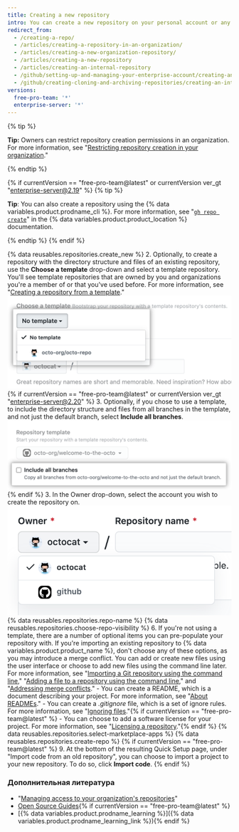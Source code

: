 ```yaml
---
title: Creating a new repository
intro: You can create a new repository on your personal account or any organization where you have sufficient permissions.
redirect_from:
  - /creating-a-repo/
  - /articles/creating-a-repository-in-an-organization/
  - /articles/creating-a-new-organization-repository/
  - /articles/creating-a-new-repository
  - /articles/creating-an-internal-repository
  - /github/setting-up-and-managing-your-enterprise-account/creating-an-internal-repository
  - /github/creating-cloning-and-archiving-repositories/creating-an-internal-repository
versions:
  free-pro-team: '*'
  enterprise-server: '*'
---
```


{% tip %}

**Tip:** Owners can restrict repository creation permissions in an organization. For more information, see "[Restricting repository creation in your organization](/articles/restricting-repository-creation-in-your-organization)."

{% endtip %}

{% if currentVersion == "free-pro-team@latest" or currentVersion ver_gt "enterprise-server@2.19" %}
{% tip %}

**Tip**: You can also create a repository using the {% data variables.product.prodname_cli %}. For more information, see "[`gh repo create`](https://cli.github.com/manual/gh_repo_create)" in the {% data variables.product.product_location %} documentation.

{% endtip %}
{% endif %}

{% data reusables.repositories.create_new %}
2. Optionally, to create a repository with the directory structure and files of an existing repository, use the **Choose a template** drop-down and select a template repository. You'll see template repositories that are owned by you and organizations you're a member of or that you've used before. For more information, see "[Creating a repository from a template](/articles/creating-a-repository-from-a-template)." ![Template drop-down menu](/assets/images/help/repository/template-drop-down.png){% if currentVersion == "free-pro-team@latest" or currentVersion ver_gt "enterprise-server@2.20" %}
3. Optionally, if you chose to use a template, to include the directory structure and files from all branches in the template, and not just the default branch, select **Include all branches**. ![Include all branches checkbox](/assets/images/help/repository/include-all-branches.png){% endif %}
3. In the Owner drop-down, select the account you wish to create the repository on. ![Owner drop-down menu](/assets/images/help/repository/create-repository-owner.png)
{% data reusables.repositories.repo-name %}
{% data reusables.repositories.choose-repo-visibility %}
6. If you're not using a template, there are a number of optional items you can pre-populate your repository with. If you're importing an existing repository to {% data variables.product.product_name %}, don't choose any of these options, as you may introduce a merge conflict. You can add or create new files using the user interface or choose to add new files using the command line later. For more information, see "[Importing a Git repository using the command line](/articles/importing-a-git-repository-using-the-command-line/)," "[Adding a file to a repository using the command line](/articles/adding-a-file-to-a-repository-using-the-command-line)," and "[Addressing merge conflicts](/articles/addressing-merge-conflicts/)."
    - You can create a README, which is a document describing your project. For more information, see "[About READMEs](/articles/about-readmes/)."
    - You can create a *.gitignore* file, which is a set of ignore rules. For more information, see "[Ignoring files](/articles/ignoring-files)."{% if currentVersion == "free-pro-team@latest" %}
    - You can choose to add a software license for your project. For more information, see "[Licensing a repository](/articles/licensing-a-repository)."{% endif %}
{% data reusables.repositories.select-marketplace-apps %}
{% data reusables.repositories.create-repo %}
{% if currentVersion == "free-pro-team@latest" %}
9. At the bottom of the resulting Quick Setup page, under "Import code from an old repository", you can choose to import a project to your new repository. To do so, click **Import code**.
{% endif %}

### Дополнительная литература

- "[Managing access to your organization's repositories](/articles/managing-access-to-your-organization-s-repositories)"
- [Open Source Guides](https://opensource.guide/){% if currentVersion == "free-pro-team@latest" %}
- [{% data variables.product.prodname_learning %}]({% data variables.product.prodname_learning_link %}){% endif %}

